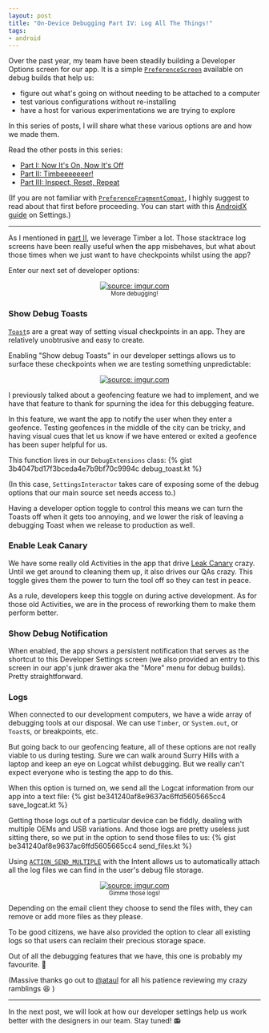```yaml
---
layout: post
title: "On-Device Debugging Part IV: Log All The Things!"
tags:
- android
---
```

Over the past year, my team have been steadily building a Developer Options screen for our app. It is a simple [`PreferenceScreen`](https://developer.android.com/reference/androidx/preference/PreferenceScreen.html) available on debug builds that help us:
- figure out what's going on without needing to be attached to a computer
- test various configurations without re-installing
- have a host for various experimentations we are trying to explore

In this series of posts, I will share what these various options are and how we made them.

Read the other posts in this series:
- [Part I: Now It's On, Now It's Off](https://zarah.dev/2019/06/22/debug-options-toggles.html)
- [Part II: Timbeeeeeeer!](https://zarah.dev/2019/06/24/debug-options-timber.html)
- [Part III: Inspect, Reset, Repeat](https://zarah.dev/2019/07/01/debug-options-info.html)

(If you are not familiar with [`PreferenceFragmentCompat`](https://developer.android.com/reference/kotlin/androidx/preference/PreferenceFragmentCompat.html), I highly suggest to read about that first before proceeding. You can start with this [AndroidX guide](https://developer.android.com/guide/topics/ui/settings.html) on Settings.)

---

As I mentioned in [part II](https://zarah.dev/2019/06/24/debug-options-timber.html), we leverage Timber a lot. Those stacktrace log screens have been really useful when the app misbehaves, but what about those times when we just want to have checkpoints whilst using the app?

Enter our next set of developer options:
<center><a href="https://imgur.com/asPf70G"><img src="https://i.imgur.com/asPf70G.png" title="source: imgur.com" /></a><br />
<small>More debugging!</small></center>

### Show Debug Toasts

[`Toast`](https://developer.android.com/guide/topics/ui/notifiers/toasts)s are a great way of setting visual checkpoints in an app. They are relatively unobtrusive and easy to create.

Enabling "Show debug Toasts" in our developer settings allows us to surface these checkpoints when we are testing something unpredictable:

<center><a href="https://imgur.com/9us9Y6I"><img src="https://i.imgur.com/9us9Y6I.png?1" title="source: imgur.com" /></a><br />
<small></small></center>

I previously talked about a geofencing feature we had to implement, and we have that feature to thank for spurning the idea for this debugging feature.

In this feature, we want the app to notify the user when they enter a geofence. Testing geofences in the middle of the city can be tricky, and having visual cues that let us know if we have entered or exited a geofence has been super helpful for us.

This function lives in our `DebugExtensions` class:
{% gist 3b4047bd17f3bceda4e7b9bf70c9994c debug_toast.kt %}

(In this case, `SettingsInteractor` takes care of exposing some of the debug options that our main source set needs access to.)

Having a developer option toggle to control this means we can turn the Toasts off when it gets too annoying, and we lower the risk of leaving a debugging Toast when we release to production as well.

### Enable Leak Canary

We have some really old Activities in the app that drive [Leak Canary](https://github.com/square/leakcanary) crazy. Until we get around to cleaning them up, it also drives our QAs crazy. This toggle gives them the power to turn the tool off so they can test in peace.

As a rule, developers keep this toggle on during active development. As for those old Activities, we are in the process of reworking them to make them perform better.

### Show Debug Notification

When enabled, the app shows a persistent notification that serves as the shortcut to this Developer Settings screen (we also provided an entry to this screen in our app's junk drawer aka the "More" menu for debug builds). Pretty straightforward. 

### Logs

When connected to our development computers, we have  a wide array of debugging tools at our disposal. We can use `Timber`, or `System.out`, or `Toast`s, or breakpoints, etc.

But going back to our geofencing feature, all of these options are not really viable to us during testing. Sure we can walk around Surry Hills with a laptop and keep an eye on Logcat whilst debugging. But we really can't expect everyone who is testing the app to do this.

When this option is turned on, we send all the Logcat information from  our app into a text file:
{% gist be341240af8e9637ac6ffd5605665cc4 save_logcat.kt %}

Getting those logs out of a particular device can be fiddly, dealing with multiple OEMs and USB variations. And those logs are pretty useless just sitting there, so we put in the option to send those files to us:
{% gist be341240af8e9637ac6ffd5605665cc4 send_files.kt %}

Using [`ACTION_SEND_MULTIPLE`](https://developer.android.com/training/sharing/send#send-multiple-content) with the Intent allows us to automatically attach all the log files we can find in the user's debug file storage. 

<center><a href="https://imgur.com/VOIY4yq"><img src="https://i.imgur.com/VOIY4yq.png?1" title="source: imgur.com" /></a><br/>
<small>Gimme those logs!</small></center>

Depending on the email client they choose to send the files with, they can remove or add more files as they please.

To be good citizens, we have also provided the option to clear all existing logs so that users can reclaim their precious storage space.

Out of all the debugging features that we have, this one is probably my favourite. :green_heart:

(Massive thanks go out to [@ataul](https://twitter.com/ataulm) for all his patience reviewing my crazy ramblings :laughing: )

---

In the next post, we will look at how our developer settings help us work better with the designers in our team. Stay tuned! :radio:


